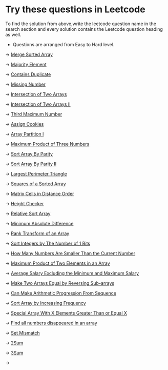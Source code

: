 # Try these questions in Leetcode

To find the solution from above,write the leetcode question name in the search 
section and every solution contains the Leetcode question heading as well.

* Questions are arranged from Easy to Hard level.

-> [Merge Sorted Array](https://leetcode.com/problems/merge-sorted-array/)

-> [Majority Element](https://leetcode.com/problems/majority-element/)

-> [Contains Duplicate](https://leetcode.com/problems/contains-duplicate/)

-> [Missing Number](https://leetcode.com/problems/missing-number/)

-> [Intersection of Two Arrays](https://leetcode.com/problems/intersection-of-two-arrays/)

-> [Intersection of Two Arrays II](https://leetcode.com/problems/intersection-of-two-arrays-ii/)

-> [Third Maximum Number](https://leetcode.com/problems/third-maximum-number/)

-> [Assign Cookies](https://leetcode.com/problems/assign-cookies/)

-> [Array Partition I](https://leetcode.com/problems/array-partition-i/)

-> [Maximum Product of Three Numbers](https://leetcode.com/problems/maximum-product-of-three-numbers/)

-> [Sort Array By Parity](https://leetcode.com/problems/sort-array-by-parity/)

-> [Sort Array By Parity II](https://leetcode.com/problems/sort-array-by-parity-ii/)

-> [Largest Perimeter Triangle](https://leetcode.com/problems/largest-perimeter-triangle/)

-> [Squares of a Sorted Array](https://leetcode.com/problems/squares-of-a-sorted-array/)

-> [Matrix Cells in Distance Order](https://leetcode.com/problems/matrix-cells-in-distance-order/)

-> [Height Checker](https://leetcode.com/problems/height-checker/description/)

-> [ Relative Sort Array](https://leetcode.com/problems/relative-sort-array/description/)

-> [Minimum Absolute Difference](https://leetcode.com/problems/minimum-absolute-difference/description/)

-> [Rank Transform of an Array](https://leetcode.com/problems/rank-transform-of-an-array/description/)

-> [Sort Integers by The Number of 1 Bits
](https://leetcode.com/problems/sort-integers-by-the-number-of-1-bits/)

-> [How Many Numbers Are Smaller Than the Current Number](https://leetcode.com/problems/how-many-numbers-are-smaller-than-the-current-number/description/)

-> [Maximum Product of Two Elements in an Array](https://leetcode.com/problems/maximum-product-of-two-elements-in-an-array/)

-> [Average Salary Excluding the Minimum and Maximum Salary](https://leetcode.com/problems/average-salary-excluding-the-minimum-and-maximum-salary/)

-> [Make Two Arrays Equal by Reversing Sub-arrays](https://leetcode.com/problems/make-two-arrays-equal-by-reversing-sub-arrays/)

-> [Can Make Arithmetic Progression From Sequence](https://leetcode.com/problems/can-make-arithmetic-progression-from-sequence/)

-> [Sort Array by Increasing Frequency](https://leetcode.com/problems/sort-array-by-increasing-frequency/)

-> [Special Array With X Elements Greater Than or Equal X](https://leetcode.com/problems/special-array-with-x-elements-greater-than-or-equal-x/description/)

-> [Find all numbers disappeared in an array](https://leetcode.com/problems/find-all-numbers-disappeared-in-an-array/)

-> [Set Mismatch](https://leetcode.com/problems/set-mismatch/)

-> [2Sum](https://leetcode.com/problems/two-sum/)

-> [3Sum](https://leetcode.com/problems/3sum/)

-> []()
